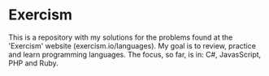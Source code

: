 # Exercism
This is a repository with my solutions for the problems found at the 'Exercism' website (exercism.io/languages). My goal is to review, practice and learn programming languages. The focus, so far, is in: C#, JavasScript, PHP and Ruby.
